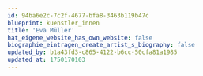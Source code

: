 ```yaml
---
id: 94ba6e2c-7c2f-4677-bfa8-3463b119b47c
blueprint: kuenstler_innen
title: 'Eva Müller'
hat_eigene_website_has_own_website: false
biographie_eintragen_create_artist_s_biography: false
updated_by: b1a43fd3-c865-4122-b6cc-50cfa81a1985
updated_at: 1750170103
---
```

